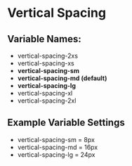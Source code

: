 # Vertical Spacing

## Variable Names:

* vertical-spacing-2xs
* vertical-spacing-xs
* **vertical-spacing-sm**
* **vertical-spacing-md \(default\)**
* **vertical-spacing-lg**
* vertical-spacing-xl
* vertical-spacing-2xl



## Example Variable Settings

* vertical-spacing-sm = 8px
* vertical-spacing-md = 16px
* vertical-spacing-lg = 24px

